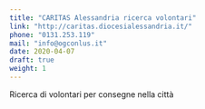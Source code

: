 ```yaml
---
title: "CARITAS Alessandria ricerca volontari"
link: "http://caritas.diocesialessandria.it/"
phone: "0131.253.119"
mail: "info@ogconlus.it"
date: 2020-04-07
draft: true
weight: 1
---
```


Ricerca di volontari per consegne nella città